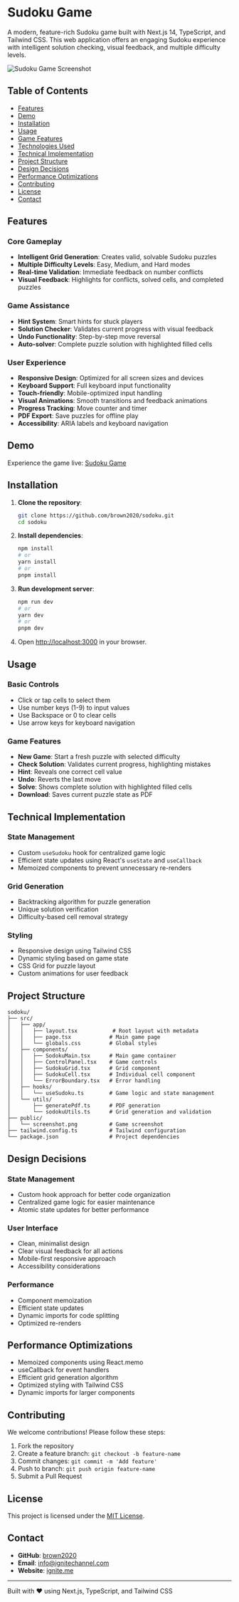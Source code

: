 # Sudoku Game

A modern, feature-rich Sudoku game built with Next.js 14, TypeScript, and Tailwind CSS. This web application offers an engaging Sudoku experience with intelligent solution checking, visual feedback, and multiple difficulty levels.

![Sudoku Game Screenshot](./screenshot.png) <!-- Include an updated screenshot of your app -->

## Table of Contents

- [Features](#features)
- [Demo](#demo)
- [Installation](#installation)
- [Usage](#usage)
- [Game Features](#game-features)
- [Technologies Used](#technologies-used)
- [Technical Implementation](#technical-implementation)
- [Project Structure](#project-structure)
- [Design Decisions](#design-decisions)
- [Performance Optimizations](#performance-optimizations)
- [Contributing](#contributing)
- [License](#license)
- [Contact](#contact)

## Features

### Core Gameplay

- **Intelligent Grid Generation**: Creates valid, solvable Sudoku puzzles
- **Multiple Difficulty Levels**: Easy, Medium, and Hard modes
- **Real-time Validation**: Immediate feedback on number conflicts
- **Visual Feedback**: Highlights for conflicts, solved cells, and completed puzzles

### Game Assistance

- **Hint System**: Smart hints for stuck players
- **Solution Checker**: Validates current progress with visual feedback
- **Undo Functionality**: Step-by-step move reversal
- **Auto-solver**: Complete puzzle solution with highlighted filled cells

### User Experience

- **Responsive Design**: Optimized for all screen sizes and devices
- **Keyboard Support**: Full keyboard input functionality
- **Touch-friendly**: Mobile-optimized input handling
- **Visual Animations**: Smooth transitions and feedback animations
- **Progress Tracking**: Move counter and timer
- **PDF Export**: Save puzzles for offline play
- **Accessibility**: ARIA labels and keyboard navigation

## Demo

Experience the game live: [Sudoku Game](https://sodokuapp.vercel.app/)

## Installation

1. **Clone the repository**:

   ```bash
   git clone https://github.com/brown2020/sodoku.git
   cd sodoku
   ```

2. **Install dependencies**:

   ```bash
   npm install
   # or
   yarn install
   # or
   pnpm install
   ```

3. **Run development server**:

   ```bash
   npm run dev
   # or
   yarn dev
   # or
   pnpm dev
   ```

4. Open [http://localhost:3000](http://localhost:3000) in your browser.

## Usage

### Basic Controls

- Click or tap cells to select them
- Use number keys (1-9) to input values
- Use Backspace or 0 to clear cells
- Use arrow keys for keyboard navigation

### Game Features

- **New Game**: Start a fresh puzzle with selected difficulty
- **Check Solution**: Validates current progress, highlighting mistakes
- **Hint**: Reveals one correct cell value
- **Undo**: Reverts the last move
- **Solve**: Shows complete solution with highlighted filled cells
- **Download**: Saves current puzzle state as PDF

## Technical Implementation

### State Management

- Custom `useSudoku` hook for centralized game logic
- Efficient state updates using React's `useState` and `useCallback`
- Memoized components to prevent unnecessary re-renders

### Grid Generation

- Backtracking algorithm for puzzle generation
- Unique solution verification
- Difficulty-based cell removal strategy

### Styling

- Responsive design using Tailwind CSS
- Dynamic styling based on game state
- CSS Grid for puzzle layout
- Custom animations for user feedback

## Project Structure

```
sodoku/
├── src/
│   ├── app/
│   │   ├── layout.tsx           # Root layout with metadata
│   │   ├── page.tsx            # Main game page
│   │   └── globals.css         # Global styles
│   ├── components/
│   │   ├── SodokuMain.tsx      # Main game container
│   │   ├── ControlPanel.tsx    # Game controls
│   │   ├── SudokuGrid.tsx      # Grid component
│   │   ├── SudokuCell.tsx      # Individual cell component
│   │   └── ErrorBoundary.tsx   # Error handling
│   ├── hooks/
│   │   └── useSudoku.ts        # Game logic and state management
│   └── utils/
│       ├── generatePdf.ts      # PDF generation
│       └── sodokuUtils.ts      # Grid generation and validation
├── public/
│   └── screenshot.png          # Game screenshot
├── tailwind.config.ts          # Tailwind configuration
└── package.json                # Project dependencies
```

## Design Decisions

### State Management

- Custom hook approach for better code organization
- Centralized game logic for easier maintenance
- Atomic state updates for better performance

### User Interface

- Clean, minimalist design
- Clear visual feedback for all actions
- Mobile-first responsive approach
- Accessibility considerations

### Performance

- Component memoization
- Efficient state updates
- Dynamic imports for code splitting
- Optimized re-renders

## Performance Optimizations

- Memoized components using React.memo
- useCallback for event handlers
- Efficient grid generation algorithm
- Optimized styling with Tailwind CSS
- Dynamic imports for larger components

## Contributing

We welcome contributions! Please follow these steps:

1. Fork the repository
2. Create a feature branch: `git checkout -b feature-name`
3. Commit changes: `git commit -m 'Add feature'`
4. Push to branch: `git push origin feature-name`
5. Submit a Pull Request

## License

This project is licensed under the [MIT License](LICENSE).

## Contact

- **GitHub**: [brown2020](https://github.com/brown2020)
- **Email**: [info@ignitechannel.com](mailto:info@ignitechannel.com)
- **Website**: [ignite.me](https://ignite.me)

---

Built with ❤️ using Next.js, TypeScript, and Tailwind CSS
